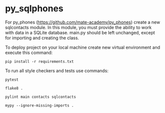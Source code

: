 # py_sqlphones

For py_phones (https://github.com/mate-academy/py_phones) create a new sqlcontacts module.
In this module, you must provide the ability to work with data in a SQLite database.
main.py should be left unchanged, except for importing and creating the class.   


To deploy project on your local machine create new virtual environment and execute this command:

`pip install -r requirements.txt`

To run all style checkers and tests use commands:

`pytest `

`flake8 .`

`pylint main contacts sqlcontacts`

`mypy --ignore-missing-imports .`

